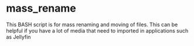 # mass_rename
This BASH script is for mass renaming and moving of files. This can be helpful if you have a lot of media that need to imported in applications such as Jellyfin
